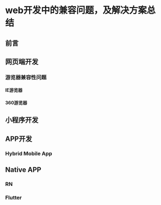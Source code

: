 # web开发中的兼容问题，及解决方案总结

## 前言

## 网页端开发

[ios兼容性问题]: h5Ios.md
[安卓兼容性问题]: h5Android.md



### 游览器兼容性问题

#### IE游览器

#### 360游览器

## 小程序开发

## APP开发

### Hybrid Mobile App

## Native APP

### RN

### Flutter

